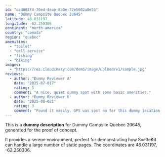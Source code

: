 ```yaml
---
id: "cad868f4-76ed-4eae-8a0e-72e5602a0e5b"
name: "Dummy Campsite Quebec 20645"
latitude: 48.031197
longitude: -62.250306
continent: "north-america"
country: "canada"
region: "quebec"
amenities:
  - "toilet"
  - "cell-service"
  - "fishing"
  - "hiking"
images:
  - "https://res.cloudinary.com/demo/image/upload/v1/sample.jpg"
reviews:
  - author: "Dummy Reviewer A"
    date: "2025-07-017"
    rating: 5
    comment: "A nice, quiet dummy spot with some basic amenities."
  - author: "Dummy Reviewer B"
    date: "2025-08-021"
    rating: 3
    comment: "Found it easily. GPS was spot on for this dummy location."
---
```


This is a **dummy description** for Dummy Campsite Quebec 20645, generated for the proof of concept.

It provides a serene environment, perfect for demonstrating how SvelteKit can handle a large number of static pages. The coordinates are 48.031197, -62.250306.
